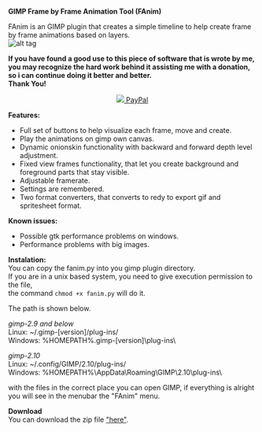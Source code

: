 __GIMP Frame by Frame Animation Tool (FAnim)__  

FAnim is an GIMP plugin that creates a simple timeline to help create frame by frame animations based on layers.  
![alt tag](https://i.imgur.com/S9rX2tu.png)  

**If you have found a good use to this piece of software that is wrote by me, you may recognize the hard
work behind it assisting me with a donation, so i can continue doing it better and better.  
Thank You!**  

<p align="center">
<a target="_blank" href="https://www.paypal.com/cgi-bin/webscr?cmd=_donations&business=JMF3ZCEPBRTY4&lc=US&currency_code=USD&bn=PP%2dDonationsBF%3abtn_donateCC_LG%2egif%3aNonHosted">
<img src="https://www.paypalobjects.com/en_US/i/btn/btn_donateCC_LG.gif"></img>  
PayPal
</a>
</p>

__Features:__  
* Full set of buttons to help visualize each frame, move and create.
* Play the animations on gimp own canvas.
* Dynamic onionskin functionality with backward and forward depth level adjustment.
* Fixed view frames functionality, that let you create background and foreground parts that stay visible.
* Adjustable framerate.
* Settings are remembered.
* Two format converters, that converts to redy to export gif and spritesheet format.

__Known issues:__  
* Possible gtk performance problems on windows.  
* Performance problems with big images.  

__Instalation:__  
You can copy the fanim.py into you gimp plugin directory.  
If you are in a unix based system, you need to give execution permission to the file,  
the command `chmod +x fanim.py` will do it.

The path is shown below.  

*gimp-2.9 and below*  
Linux: ~/.gimp-[version]/plug-ins/  
Windows: %HOMEPATH%\.gimp-[version]\plug-ins\  

*gimp-2.10*  
Linux: ~/.config/GIMP/2.10/plug-ins/  
Windows: %HOMEPATH%\AppData\Roaming\GIMP\2.10\plug-ins\  

with the files in the correct place you can open GIMP, if everything is alright you
will see in the menubar the "FAnim" menu.  

__Download__  
You can download the zip file ["here"](https://github.com/douglasvini/gimp-fanim/archive/master.zip).
